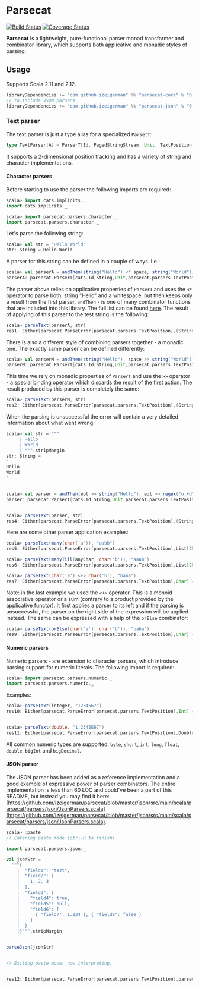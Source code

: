 # Parsecat

[![Build Status](https://travis-ci.org/izeigerman/parsecat.svg?branch=master)](https://travis-ci.org/izeigerman/parsecat)
[![Coverage Status](https://coveralls.io/repos/github/izeigerman/parsecat/badge.svg)](https://coveralls.io/github/izeigerman/parsecat)

**Parsecat** is a lightweight, pure-functional parser monad transformer and combinator library, which supports both applicative and monadic styles of parsing.

## Usage
Supports Scala 2.11 and 2.12.
```scala
libraryDependencies += "com.github.izeigerman" %% "parsecat-core" % "0.1"
// to include JSON parsers
libraryDependencies += "com.github.izeigerman" %% "parsecat-json" % "0.1"
```

### Text parser
The text parser is just a type alias for a specialized `ParsetT`:
```scala
type TextParser[A] = ParserT[Id, PagedStringStream, Unit, TextPosition, A]
```
It supports a 2-dimensional position tracking and has a variety of string and character implementations.

#### Character parsers
Before starting to use the parser the following imports are required:
```scala
scala> import cats.implicits._
import cats.implicits._

scala> import parsecat.parsers.character._
import parsecat.parsers.character._
```
Let's parse the following string:
```scala
scala> val str = "Hello World"
str: String = Hello World
```
A parser for this string can be defined in a couple of ways. I.e.:
```scala
scala> val parserA = andThen(string("Hello") <* space, string("World"))
parserA: parsecat.ParserT[cats.Id,String,Unit,parsecat.parsers.TextPosition,(String, String)] = parsecat.ParserT@509ec4f6
```
The parser above relies on applicative properties of `ParserT` and uses the `<*` operator to parse both: string "Hello" and a whitespace, but then keeps only a result from the first parser. `andThen` - is one of many combinator functions that are included into this library. The full list can be found [here](https://github.com/izeigerman/parsecat/blob/master/core/src/main/scala/parsecat/Combinators.scala). The result of applying of this parser to the test string is the following:
```scala
scala> parseText(parserA, str)
res1: Either[parsecat.ParseError[parsecat.parsers.TextPosition],(String, String)] = Right((Hello,World))
```
There is also a different style of combining parsers together - a monadic one. The exactly same parser can be defined differently:
```scala
scala> val parserM = andThen(string("Hello"), space >> string("World"))
parserM: parsecat.ParserT[cats.Id,String,Unit,parsecat.parsers.TextPosition,(String, String)] = parsecat.ParserT@1b718371
```
This time we rely on monadic properties of `ParserT` and use the `>>` operator - a special binding operator which discards the result of the first action. The result produced by this parser is completely the same:
```scala
scala> parseText(parserM, str)
res2: Either[parsecat.ParseError[parsecat.parsers.TextPosition],(String, String)] = Right((Hello,World))
```
When the parsing is unsuccessful the error will contain a very detailed information about what went wrong:
```scala
scala> val str = """
     | Hello
     | World
     | """.stripMargin
str: String =
"
Hello
World
"


scala> val parser = andThen(eol >> string("Hello"), eol >> regex("o.+d".r))
parser: parsecat.ParserT[cats.Id,String,Unit,parsecat.parsers.TextPosition,(String, String)] = parsecat.ParserT@2a030f21


scala> parseText(parser, str)
res4: Either[parsecat.ParseError[parsecat.parsers.TextPosition],(String, String)] = Left(parsecat.ParseError: [Parsecat] (row 3, column 1): input doesn't match regex 'o.+d')
```
Here are some other parser application examples:
```scala
scala> parseText(many(char('a')), "aabb")
res5: Either[parsecat.ParseError[parsecat.parsers.TextPosition],List[Char]] = Right(List(a, a))
```
```scala
scala> parseText(manyTill(anyChar, char('b')), "aaab")
res6: Either[parsecat.ParseError[parsecat.parsers.TextPosition],List[Char]] = Right(List(a, a, a))
```
```scala
scala> parseText(char('a') <+> char('b'), "baba")
res7: Either[parsecat.ParseError[parsecat.parsers.TextPosition],Char] = Right(b)
```
Note: in the last example we used the `<+>` operator. This is a monoid associative operator or a sum (contrary to a product provided by the applicative functor). It first applies a parser to its left and if the parsing is unsuccessful, the parser on the right side of the expression will be applied instead. The same can be expressed with a help of the `orElse` combinator:
```scala
scala> parseText(orElse(char('a'), char('b')), "baba")
res9: Either[parsecat.ParseError[parsecat.parsers.TextPosition],Char] = Right(b)
```

#### Numeric parsers
Numeric parsers - are extension to character parsers, which introduce parsing support for numeric literals. The following import is required:
```scala
scala> import parsecat.parsers.numeric._
import parsecat.parsers.numeric._
```
Examples:
```scala
scala> parseText(integer, "1234567")
res10: Either[parsecat.ParseError[parsecat.parsers.TextPosition],Int] = Right(1234567)


scala> parseText(double, "1.2345E67")
res11: Either[parsecat.ParseError[parsecat.parsers.TextPosition],Double] = Right(1.2345E67)
```
All common numeric types are supported: `byte`, `short`, `int`, `long`, `float`, `double`, `bigInt` and `bigDecimal`.

#### JSON parser
The JSON parser has been added as a reference implementation and a good example of expressive power of parser combinators. The entire implementation is less than 60 LOC and could've been a part of this README, but instead you may find it here: [https://github.com/izeigerman/parsecat/blob/master/json/src/main/scala/parsecat/parsers/json/JsonParsers.scala](https://github.com/izeigerman/parsecat/blob/master/json/src/main/scala/parsecat/parsers/json/JsonParsers.scala).
```scala
scala> :paste
// Entering paste mode (ctrl-D to finish)

import parsecat.parsers.json._

val jsonStr =
  """{
    |  "field1": "test",
    |  "field2": [
    |    1, 2, 3
    |  ],
    |  "field3": {
    |    "field4": true,
    |    "field5": null,
    |    "field6": [
    |      { "field7": 1.234 }, { "field8": false }
    |    ]
    |  }
    |}""".stripMargin


parseJson(jsonStr)


// Exiting paste mode, now interpreting.


res12: Either[parsecat.ParseError[parsecat.parsers.TextPosition],parsecat.parsers.json.JsValue] = Right(JsObject(Map(field1 -> JsString(test), field2 -> JsArray(List(JsInt(1), JsInt(2), JsInt(3))), field3 -> JsObject(Map(field4 -> JsBoolean(true), field5 -> JsNull, field6 -> JsArray(List(JsObject(Map(field7 -> JsDouble(1.234))), JsObject(Map(field8 -> JsBoolean(false))))))))))
```
